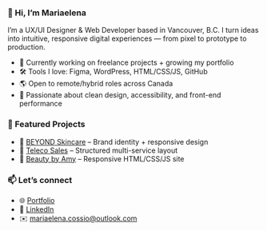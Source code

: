 ### 👋 Hi, I’m Mariaelena

I’m a UX/UI Designer & Web Developer based in Vancouver, B.C. I turn ideas into intuitive, responsive digital experiences — from pixel to prototype to production.

- 🔭 Currently working on freelance projects + growing my portfolio  
- 🛠 Tools I love: Figma, WordPress, HTML/CSS/JS, GitHub  
- 🌎 Open to remote/hybrid roles across Canada  
- 🎯 Passionate about clean design, accessibility, and front-end performance  

### 💼 Featured Projects
- 🧴 [BEYOND Skincare](https://github.com/mariaelenacossio/BEYOND-Skincare) – Brand identity + responsive design
- 📡 [Teleco Sales](https://github.com/mariaelenacossio/Teleco-Sales) – Structured multi-service layout
- 💅 [Beauty by Amy](https://mariaelenacossio.github.io/beautybyamy.github.io/) – Responsive HTML/CSS/JS site

### 📫 Let’s connect
- 🌐 [Portfolio](https://mariaelenacossio.wixstudio.com/portfolio-website)
- 💼 [LinkedIn](https://linkedin.com/in/mariaelenacossio)
- ✉️ mariaelena.cossio@outlook.com
